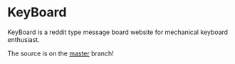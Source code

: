 # KeyBoard
KeyBoard is a reddit type message board website for mechanical keyboard enthusiast. 

The source is on the [master](https://github.com/olliekm/KeyBoard/tree/master) branch!



